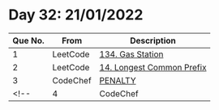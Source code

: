 # Day 32: 21/01/2022

| Que No. | From | Description |
| --- | --- | --- |
| 1 | LeetCode | [134. Gas Station](https://leetcode.com/problems/gas-station/) |
| 2 | LeetCode | [14. Longest Common Prefix](https://leetcode.com/problems/longest-common-prefix/) |
| 3 | CodeChef | [PENALTY](https://www.codechef.com/problems/PENALTY) |
<!-- | 4 | CodeChef | [PENALTY](https://www.codechef.com/problems/PENALTY) | -->
